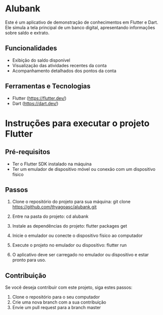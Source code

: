 # Alubank

Este é um aplicativo de demonstração de conhecimentos em Flutter e Dart. Ele simula a tela principal de um banco digital, apresentando informações sobre saldo e extrato.

## Funcionalidades
- Exibição do saldo disponível
- Visualização das atividades recentes da conta
- Acompanhamento detalhados dos pontos da conta

## Ferramentas e Tecnologias
- Flutter (https://flutter.dev/)
- Dart (https://dart.dev/)

# Instruções para executar o projeto Flutter

## Pré-requisitos
- Ter o Flutter SDK instalado na máquina
- Ter um emulador de dispositivo móvel ou conexão com um dispositivo físico

## Passos
1. Clone o repositório do projeto para sua máquina:
   git clone https://github.com/thyagoasc/alubank.git

2. Entre na pasta do projeto:
   cd alubank

3. Instale as dependências do projeto:
   flutter packages get

4. Inicie o emulador ou conecte o dispositivo físico ao computador

5. Execute o projeto no emulador ou dispositivo:
   flutter run

6. O aplicativo deve ser carregado no emulador ou dispositivo e estar pronto para uso.

## Contribuição
Se você deseja contribuir com este projeto, siga estes passos:
1. Clone o repositório para o seu computador
2. Crie uma nova branch com a sua contribuição
3. Envie um pull request para a branch master
